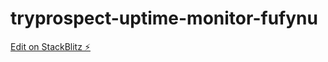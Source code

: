 # tryprospect-uptime-monitor-fufynu

[Edit on StackBlitz ⚡️](https://stackblitz.com/edit/tryprospect-uptime-monitor-fufynu)